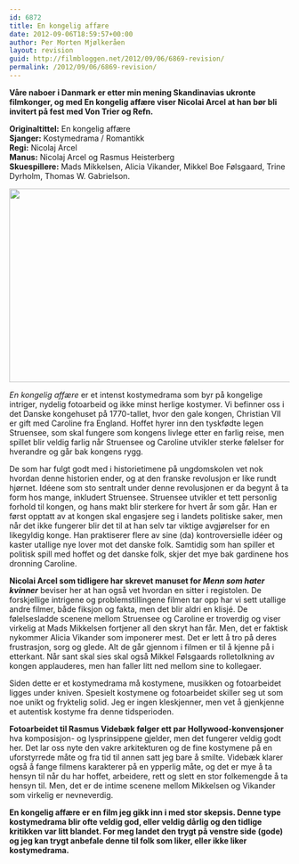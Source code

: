 ```yaml
---
id: 6872
title: En kongelig affære
date: 2012-09-06T18:59:57+00:00
author: Per Morten Mjølkeråen
layout: revision
guid: http://filmbloggen.net/2012/09/06/6869-revision/
permalink: /2012/09/06/6869-revision/
---
```

**Våre naboer i Danmark er etter min mening Skandinavias ukronte filmkonger, og med En kongelig affære viser Nicolai Arcel at han bør bli invitert på fest med Von Trier og Refn.** 

**Originaltittel:** En kongelig affære  
**Sjanger:** Kostymedrama / Romantikk  
**Regi:** Nicolaj Arcel  
**Manus:** Nicolaj Arcel og Rasmus Heisterberg  
**Skuespillere:** Mads Mikkelsen, Alicia Vikander, Mikkel Boe Følsgaard, Trine Dyrholm, Thomas W. Gabrielson.

<a href="http://filmbloggen.net/?attachment_id=6870" rel="attachment wp-att-6870"><img src="http://filmbloggen.net/wp-content/uploads//2012/09/glntwpf10-620x348.jpg" alt="" width="620" height="348" class="alignnone size-large wp-image-6870" /></a>

_En kongelig affære_ er et intenst kostymedrama som byr på kongelige intriger, nydelig fotoarbeid og ikke minst herlige kostymer. Vi befinner oss i det Danske kongehuset på 1770-tallet, hvor den gale kongen, Christian VII er gift med Caroline fra England. Hoffet hyrer inn den tyskfødte legen Struensee, som skal fungere som kongens livlege etter en farlig reise, men spillet blir veldig farlig når Struensee og Caroline utvikler sterke følelser for hverandre og går bak kongens rygg. 

De som har fulgt godt med i historietimene på ungdomskolen vet nok hvordan denne historien ender, og at den franske revolusjon er like rundt hjørnet. Idéene som sto sentralt under denne revolusjonen er da begynt å ta form hos mange, inkludert Struensee. Struensee utvikler et tett personlig forhold til kongen, og hans makt blir sterkere for hvert år som går. Han er først opptatt av at kongen skal engasjere seg i landets politiske saker, men når det ikke fungerer blir det til at han selv tar viktige avgjørelser for en likegyldig konge. Han praktiserer flere av sine (da) kontroversielle idéer og kaster utallige nye lover mot det danske folk. Samtidig som han spiller et politisk spill med hoffet og det danske folk, skjer det mye bak gardinene hos dronning Caroline. 

**Nicolai Arcel som tidligere har skrevet manuset for _Menn som hater kvinner_** beviser her at han også vet hvordan en sitter i registolen. De forskjellige intrigene og problemstillingene filmen tar opp har vi sett utallige andre filmer, både fiksjon og fakta, men det blir aldri en klisjé. De følelsesladde scenene mellom Struensee og Caroline er troverdig og viser virkelig at Mads Mikkelsen fortjener all den skryt han får. Men, det er faktisk nykommer Alicia Vikander som imponerer mest. Det er lett å tro på deres frustrasjon, sorg og glede. Alt de går gjennom i filmen er til å kjenne på i etterkant. Når sant skal sies skal også Mikkel Følsgaards rolletolkning av kongen applauderes, men han faller litt ned mellom sine to kollegaer. 

Siden dette er et kostymedrama må kostymene, musikken og fotoarbeidet ligges under kniven. Spesielt kostymene og fotoarbeidet skiller seg ut som noe unikt og fryktelig solid. Jeg er ingen kleskjenner, men vet å gjenkjenne et autentisk kostyme fra denne tidsperioden. 

**Fotoarbeidet til Rasmus Videbæk følger ett par Hollywood-konvensjoner** hva komposisjon- og lysprinsippene gjelder, men det fungerer veldig godt her. Det lar oss nyte den vakre arkitekturen og de fine kostymene på en uforstyrrede måte og fra tid til annen satt jeg bare å smilte. Videbæk klarer også å fange filmens karakterer på en ypperlig måte, og det er mye å ta hensyn til når du har hoffet, arbeidere, rett og slett en stor folkemengde å ta hensyn til. Men, det er de intime scenene mellom Mikkelsen og Vikander som virkelig er nevneverdig.

**En kongelig affære er en film jeg gikk inn i med stor skepsis. Denne type kostymedrama blir ofte veldig god, eller veldig dårlig og den tidlige kritikken var litt blandet. For meg landet den trygt på venstre side (gode) og jeg kan trygt anbefale denne til folk som liker, eller ikke liker kostymedrama.**